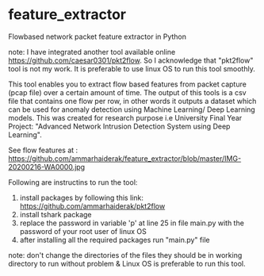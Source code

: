# feature_extractor
Flowbased network packet feature extractor in Python

note: I have integrated another tool available online https://github.com/caesar0301/pkt2flow.
So I acknowledge that "pkt2flow" tool is not my work. 
It is preferable to use linux OS to run this tool smoothly.

This tool enables you to extract flow based features from packet capture (pcap file) over a certain amount of time. 
The output of this tools is a csv file that contains one flow per row, in other words it outputs a dataset which can be used
for anomaly detection using Machine Learning/ Deep Learning models. This was created for research purpose i.e University
Final Year Project: "Advanced Network Intrusion Detection System using Deep Learning".

See flow features at : https://github.com/ammarhaiderak/feature_extractor/blob/master/IMG-20200216-WA0000.jpg

Following are instructins to run the tool:
1. install packages by following this link: https://github.com/ammarhaiderak/pkt2flow
2. install tshark package
3. replace the password in variable 'p' at line 25 in file main.py with the password of your root user of linux OS
4. after installing all the required packages run "main.py" file

note: don't change the directories of the files they should be in working directory to run without problem & Linux OS is 
preferable to run this tool.

